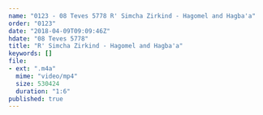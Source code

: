 ```yaml
---
name: "0123 - 08 Teves 5778 R' Simcha Zirkind - Hagomel and Hagba'a"
order: "0123"
date: "2018-04-09T09:09:46Z"
hdate: "08 Teves 5778"
title: "R' Simcha Zirkind - Hagomel and Hagba'a"
keywords: []
file:
- ext: ".m4a"
  mime: "video/mp4"
  size: 530424
  duration: "1:6"
published: true
---
```


